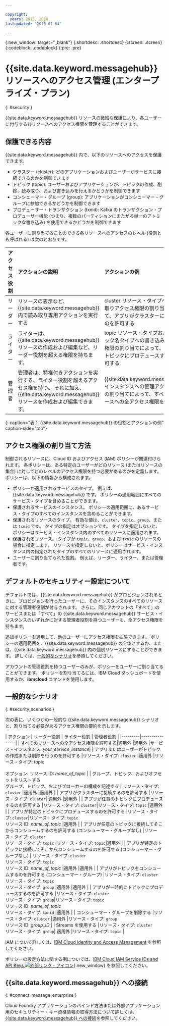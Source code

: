 ```yaml
---

copyright:
  years: 2015, 2018
lastupdated: "2018-07-04"

---
```


{:new_window: target="_blank"}
{:shortdesc: .shortdesc}
{:screen: .screen}
{:codeblock: .codeblock}
{:pre: .pre}

# {{site.data.keyword.messagehub}} リソースへのアクセス管理 (エンタープライズ・プラン)
{: #security }

{{site.data.keyword.messagehub}} リソースの微細な保護により、各ユーザーに付与する各リソースへのアクセス権限を管理することができます。

## 保護できる内容

{{site.data.keyword.messagehub}} 内で、以下のリソースへのアクセスを保護できます。
* クラスター (cluster): どのアプリケーションおよびユーザーがサービスに接続できるのかを制御できます
* トピック (topic): ユーザーおよびアプリケーションが、トピックの作成、削除、読み取り、および書き込みを行えるかどうかを制御できます 
* コンシューマー・グループ (group): アプリケーションがコンシューマー・グループに参加できるかどうかを制御できます 
* プロデューサー・トランザクション (txnid): Kafka のトランザクション・プロデューサー機能 (つまり、複数のパーティションにまたがる単一のアトミックな書き込み) を使用できるかどうかを制御できます

各ユーザーに割り当てることのできる各リソースへのアクセスのレベル (役割とも呼ばれる) は次のとおりです。

| アクセス役割 | アクションの説明 | アクションの例 |
|:-----------------|:-----------------|:-----------------|
|  リーダー | リソースの表示など、{{site.data.keyword.messagehub}} 内で読み取り専用アクションを実行する | cluster リソース・タイプへの読み取りアクセス権限の割り当てによって、アプリがクラスターに接続するのを許可する |
| ライター | ライターは、{{site.data.keyword.messagehub}} リソースの作成および編集など、リーダー役割を超える権限を持ちます。 | topic リソース・タイプおよびトピック名タイプへの書き込みアクセス権限の割り当てによって、アプリがトピックにプロデュースするのを許可する|
| 管理者 | 管理者は、特権付きアクションを実行する、ライター役割を超えるアクセス権を持つ。 それに加え、{{site.data.keyword.messagehub}} リソースを作成および編集できます。 | {{site.data.keyword.messagehub}} インスタンスへの管理アクセス権限の割り当てによって、すべてのリソースへの全アクセス権限を許可する|
{: caption="表 1. {{site.data.keyword.messagehub}} の役割とアクションの例" caption-side="top"}

<!-- comment from Charlie and my reply 
CM: need to confirm if hierarchical e.g. write includes read - and doc. 
KR: I think they do inherit the lower level access https://console.bluemix.net/docs/iam/users_roles.html#iamusermanrol 
-->


## アクセス権限の割り当て方法

制御されるリソースに、Cloud ID およびアクセス (IAM) ポリシーが関連付けられます。 各ポリシーは、ある特定のユーザーがどのリソース (またはリソースの集合) に対してどのレベルのアクセス権限を持つ必要があるのかを定義します。 ポリシーは、以下の情報から構成されます。 
* ポリシーが適用されるサービスのタイプ。 例えば、{{site.data.keyword.messagehub}} です。 ポリシーの適用範囲にすべてのサービス・タイプを含めることができます。 
* 保護されるサービスのインスタンス。 ポリシーの適用範囲に、あるサービス・タイプのすべてのインスタンスを含めることができます。 
* 保護されるリソースのタイプ。 有効な値は、<code>cluster</code>、<code>topic</code>、<code>group</code>、または <code>txnid</code> です。 タイプの指定はオプションです。 タイプを指定しないと、ポリシーはサービス・インスタンス内のすべてのリソースに適用されます。 
* 保護されるリソース。 タイプが <code>topic</code>、<code>group</code>、および <code>txnid</code> のリソースの場合に指定します。 リソースを指定しないと、ポリシーはサービス・インスタンス内の指定されたタイプのすべてのリソースに適用されます。 
* ユーザーに割り当てられた役割。 例えば、リーダー、ライター、または管理者です。 

## デフォルトのセキュリティー設定について

デフォルトでは、{{site.data.keyword.messagehub}} がプロビジョンされるときに、プロビジョンを行ったユーザーに、そのインスタンスのすべてのリソースに対する管理者役割が付与されます。 さらに、同じアカウントの「すべて」のサービスまたは「すべて」の {{site.data.keyword.messagehub}} サービス・インスタンスのいずれかに対する管理者役割を持つユーザーも、全アクセス権限を持ちます。 

追加ポリシーを適用して、他のユーザーにアクセス権限を拡張できます。 ポリシーの適用範囲を、{{site.data.keyword.messagehub}} の全体とするか、または、{{site.data.keyword.messagehub}} 内の個別リソースにすることができます。 詳しくは、[一般的なシナリオ](#security_scenarios)を参照してください。

アカウントの管理役割を持つユーザーのみが、ポリシーをユーザーに割り当てることができます。 ポリシーを割り当てるには、IBM Cloud ダッシュボードを使用するか、**ibmcloud** コマンドを使用します。 
<!--
For example steps for {{site.data.keyword.messagehub}}, see [Examples](#security_examples).
-->


## 一般的なシナリオ
{: #security_scenarios }

次の表に、いくつかの一般的な {{site.data.keyword.messagehub}} シナリオと、割り当てる必要があるアクセス権限の要約を示します。

| アクション | リーダー役割 | ライター役割 | 管理者役割 |
|---------|----------------|
| すべてのリソースへの全アクセス権限を許可する|適用外   |適用外  |サービス・インスタンス: <var class="keyword varname">your_service_instance</var>|
| アプリまたはユーザーがトピックの作成または削除を行うのを許可する |リソース・タイプ: <code>cluster</code>   |適用外  |リソース・タイプ: topic <br/><br/>オプション: リソース ID: <var class="keyword varname">name_of_topic</var> |
| グループ、トピック、およびオフセットをリストする <br/> グループ、トピック、およびブローカーの構成を記述する | リソース・タイプ: <code>cluster</code>      |適用外  |適用外      |
| アプリがクラスターに接続するのを許可する  |リソース・タイプ: <code>cluster</code>| 適用外     |適用外      |
| アプリが任意のトピックにプロデュースするのを許可する  |リソース・タイプ: <code>cluster</code>|リソース・タイプ: <code>topic</code> |適用外     |
| アプリが特定のトピックにプロデュースするのを許可する  |リソース・タイプ: <code>cluster</code>|リソース・タイプ: <code>topic</code><br/>リソース ID: <var class="keyword varname">name_of_topic</var>      |適用外     |
| アプリが任意のトピックに接続してそこからコンシュームするのを許可する (コンシューマー・グループなし)  |リソース・タイプ: <code>cluster</code> <br/>リソース・タイプ: <code>topic</code> |リソース・タイプ: <code>topic</code>|適用外     |
| アプリが特定のトピックに接続してそこからコンシュームするのを許可する (コンシューマー・グループなし)  | リソース・タイプ: <code>cluster</code> <br/>リソース・タイプ: <code>topic</code><br/>リソース ID: <var class="keyword varname">name_of_topic</var> |適用外     |適用外     |
| アプリがトピックをコンシュームするのを許可する (コンシューマー・グループ)  |リソース・タイプ: <code>cluster</code> <br/>リソース・タイプ: <code>topic</code><br/> リソース・タイプ: <code>group</code> |適用外      |適用外     |
| アプリが一時的にトピックにプロデュースするのを許可する  |リソース・タイプ: <code>cluster</code> <br/> リソース・タイプ: <code>group</code>|リソース・タイプ: <code>topic</code> <br/>リソース ID: <var class="keyword varname">name_of_topic</var> <br/>リソース・タイプ: <code>txnid</code> |適用外     |
| コンシューマー・グループを削除する |リソース・タイプ: <code>cluster</code> |適用外  |リソース・タイプ: <code>group</code> <br/>リソース ID: <var class="keyword varname">group_ID</var>      |
| Streams を使用する |リソース・タイプ: <code>cluster</code></br>リソース・タイプ: <code>group</code>| 適用外  |リソース・タイプ: <code>topic</code>    |

IAM について詳しくは、[IBM Cloud Identity and Access Management](/docs/iam/index.html#iamoverview) を参照してください。

ポリシーの設定方法に関する例については、[IBM Cloud IAM Service IDs and API Keys ![外部リンク・アイコン](../../icons/launch-glyph.svg "外部リンク・アイコン")](https://www.ibm.com/blogs/bluemix/2017/10/introducing-ibm-cloud-iam-service-ids-api-keys/){:new_window} を参照してください。


## {{site.data.keyword.messagehub}} への接続
{: #connect_message_enterprise }

Cloud Foundry アプリケーションのバインド方法または外部アプリケーション用のセキュリティー・キー資格情報の取得方法について詳しくは、[{{site.data.keyword.messagehub}} への接続](/docs/services/EventStreams/eventstreams127.html#connect_messagehub)を参照してください。

<!-- 28/06/18 - Karen: draft info only

## Examples
{: #security_examples }

I want to give a user access to create or delete a topic:

1. From the IBM Cloud dashboard, go to the **Manage** tab &gt; **Security** &gt; **Identity and Access**, and then select **Users**.
2. Click **Invite users**.
3. Specify the email address of the user that you want to invite.
4. In the **Access** section, expand the **Services** option.
5. Choose to assign access to a **Resource**.
6. In the **Services** section, select **{{site.data.keyword.messagehub}}**
7. In the **Region** section, make your selection.
8. In the **Service instance** section, locate your instance and select it.
9. In the **Resource type** section, enter **cluster**.
10. In the **Select roles** section, check the **Reader** box.
11. In the **Resource type** section, enter **topic**.
12. In the **Select roles** section, check the **Manager** box.
13. Click **Invite users**.

-->















